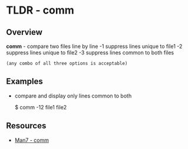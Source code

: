 TLDR - comm
==========

Overview
--------

**comm** - compare two files line by line
	-1 suppress lines unique to file1
	-2 suppress lines unique to file2
	-3 suppress lines common to both files

	(any combo of all three options is acceptable)

Examples
--------

- compare and display only lines common to both

	$ comm -12 file1 file2


Resources
---------

- [Man7 - comm](http://man7.org/linux/man-pages/man1/comm.1.html)